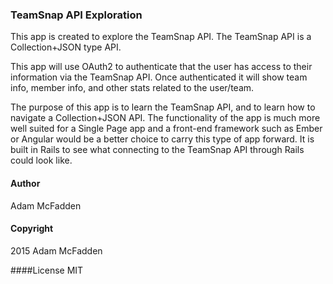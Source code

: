 ### TeamSnap API Exploration

This app is created to explore the TeamSnap API. The TeamSnap API is a Collection+JSON type API. 

This app will use OAuth2 to authenticate that the user has access to their information via the TeamSnap API. Once authenticated it will show team info, member info, and other stats related to the user/team. 

The purpose of this app is to learn the TeamSnap API, and to learn how to navigate a Collection+JSON API. The functionality of the app is much more well suited for a Single Page app and a front-end framework such as Ember or Angular would be a better choice to carry this type of app forward. It is built in Rails to see what connecting to the TeamSnap API through Rails could look like.

#### Author
Adam McFadden

#### Copyright
2015 Adam McFadden


####License
MIT
